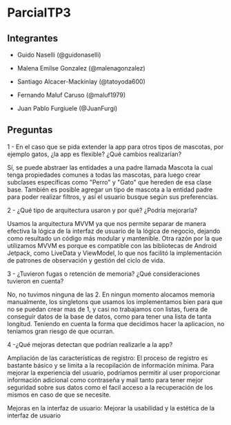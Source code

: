 # ParcialTP3
 
## Integrantes

- Guido Naselli (@guidonaselli)

- Malena Emilse Gonzalez (@malenagonzalez)

- Santiago Alcacer-Mackinlay (@tatoyoda600)

- Fernando Maluf Caruso (@maluf1979)

- Juan Pablo Furgiuele (@JuanFurgi)

## Preguntas

1 - En el caso que se pida extender la app para otros tipos de mascotas, por ejemplo gatos, ¿la app es flexible? ¿Qué cambios realizarían?

Sí, se puede abstraer las entidades a una padre llamada Mascota la cual tenga propiedades comunes a todas las mascotas, para luego crear subclases específicas como "Perro" y "Gato" que hereden de esa clase base. También es posible agregar un tipo de mascota a la entidad padre para poder realizar filtros, y así el usuario busque según sus preferencias. 

 
2 - ¿Qué tipo de arquitectura usaron y por qué? ¿Podría mejorarla?

Usamos la arquitectura MVVM ya que nos permite separar de manera efectiva la lógica de la interfaz de usuario de la lógica de negocio, dejando como resultado un código más modular y mantenible. Otra razón por la que utilizamos MVVM es porque es compatible con las bibliotecas de Android Jetpack, como LiveData y ViewModel, lo que nos facilitó la implementación de patrones de observación y gestión del ciclo de vida.

3 - ¿Tuvieron fugas o retención de memoria? ¿Qué consideraciones tuvieron en cuenta?

No, no tuvimos ninguna de las 2. En ningun momento alocamos memoria manualmente, los singletons que usamos los implementamos bien para que no se puedan crear mas de 1, y casi no trabajamos con listas, fuera de conseguir datos de la base de datos, como para tener una lista de tanta longitud. Teniendo en cuenta la forma que decidimos hacer la aplicacion, no teniamos gran riesgo de que ocurran.

4 -¿Qué mejoras detectan que podrían realizarle a la app?

Ampliación de las características de registro: El proceso de registro es bastante básico y se limita a la recopilación de información mínima. Para mejorar la experiencia del usuario, podríamos permitir al user proporcionar información adicional como contraseña y mail tanto para tener mejor seguridad sobre sus datos como el facil acceso a la recuperación de los mismos en caso de que se necesite. 

Mejoras en la interfaz de usuario: Mejorar la usabilidad y la estética de la interfaz de usuario
